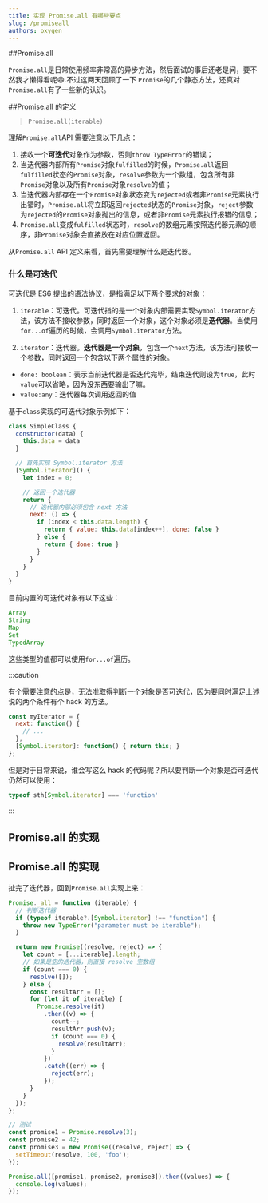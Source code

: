 ```yaml
---
title: 实现 Promise.all 有哪些要点
slug: /promiseall
authors: oxygen
---
```


##Promise.all

`Promise.all`是日常使用频率非常高的异步方法，然后面试的事后还老是问，要不然我才懒得看呢:smile:.不过这两天回顾了一下 `Promise`的几个静态方法，还真对`Promise.all`有了一些新的认识。

<!--truncate-->

##Promise.all 的定义

> `Promise.all(iterable)`

理解`Promise.all`API 需要注意以下几点：

1. 接收一个**可迭代**对象作为参数，否则`throw TypeError`的错误；
2. 当迭代器内部所有`Promise`对象`fulfilled`的时候，`Promise.all`返回`fulfilled`状态的`Promise`对象，`resolve`参数为一个数组，包含所有非`Promise`对象以及所有`Promise`对象`resolve`的值；
3. 当迭代器内部存在一个`Promise`对象状态变为`rejected`或者非`Promise`元素执行出错时，`Promise.all`将立即返回`rejected`状态的`Promise`对象，`reject`参数为`rejected`的`Promise`对象抛出的信息，或者非`Promise`元素执行报错的信息；
4. `Promise.all`变成`fulfilled`状态时，`resolve`的数组元素按照迭代器元素的顺序，非`Promise`对象会直接放在对应位置返回。

从`Promise.all` API 定义来看，首先需要理解什么是迭代器。

### 什么是可迭代

可迭代是 ES6 提出的语法协议，是指满足以下两个要求的对象：

1. `iterable`：可迭代。可迭代指的是一个对象内部需要实现`Symbol.iterator`方法，该方法不接收参数，同时返回一个对象，这个对象必须是**迭代器**。当使用`for...of`遍历的时候，会调用`Symbol.iterator`方法。

2. `iterator`：迭代器。**迭代器是一个对象**，包含一个`next`方法，该方法可接收一个参数，同时返回一个包含以下两个属性的对象。

- `done: boolean`：表示当前迭代器是否迭代完毕，结束迭代则设为`true`，此时`value`可以省略，因为没东西要输出了嘛。
- `value:any`：迭代器每次调用返回的值

基于`class`实现的可迭代对象示例如下：

```js
class SimpleClass {
  constructor(data) {
    this.data = data
  }

  // 首先实现 Symbol.iterator 方法
  [Symbol.iterator]() {
    let index = 0;

    // 返回一个迭代器
    return {
      // 迭代器内部必须包含 next 方法
      next: () => {
        if (index < this.data.length) {
          return { value: this.data[index++], done: false }
        } else {
          return { done: true }
        }
      }
    }
  }
}
```

目前内置的可迭代对象有以下这些：

```js
Array
String
Map
Set
TypedArray
```

这些类型的值都可以使用`for...of`遍历。

:::caution

有个需要注意的点是，无法准取得判断一个对象是否可迭代，因为要同时满足上述说的两个条件有个 hack 的方法。

```js
const myIterator = {
  next: function() {
    // ...
  },
  [Symbol.iterator]: function() { return this; }
};
```

但是对于日常来说，谁会写这么 hack 的代码呢？所以要判断一个对象是否可迭代仍然可以使用：

```js
typeof sth[Symbol.iterator] === 'function'
```

:::

## Promise.all 的实现

## Promise.all 的实现

扯完了迭代器，回到`Promise.all`实现上来：

```js
Promise._all = function (iterable) {
  // 判断迭代器
  if (typeof iterable?.[Symbol.iterator] !== "function") {
    throw new TypeError("parameter must be iterable");
  }

  return new Promise((resolve, reject) => {
    let count = [...iterable].length;
    // 如果是空的迭代器，则直接 resolve 空数组
    if (count === 0) {
      resolve([]);
    } else {
      const resultArr = [];
      for (let it of iterable) {
        Promise.resolve(it)
          .then((v) => {
            count--;
            resultArr.push(v);
            if (count === 0) {
              resolve(resultArr);
            }
          })
          .catch((err) => {
            reject(err);
          });
      }
    }
  });
};

// 测试
const promise1 = Promise.resolve(3);
const promise2 = 42;
const promise3 = new Promise((resolve, reject) => {
  setTimeout(resolve, 100, 'foo');
});

Promise.all([promise1, promise2, promise3]).then((values) => {
  console.log(values);
});
```

